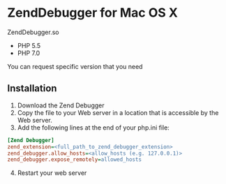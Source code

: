 # ZendDebugger for Mac OS X

ZendDebugger.so 
- PHP 5.5
- PHP 7.0

You can request specific version that you need

## Installation

1. Download the Zend Debugger
2. Copy the file to your Web server in a location that is accessible by the Web server.
3. Add the following lines at the end of your php.ini file:

```ini
[Zend Debugger]
zend_extension=<full_path_to_zend_debugger_extension>
zend_debugger.allow_hosts=<allow_hosts (e.g. 127.0.0.1)>
zend_debugger.expose_remotely=allowed_hosts
```

4. Restart your web server
